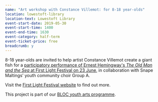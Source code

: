 ```yaml
---
name: "Art workshop with Constance Villemot: for 8-18 year-olds"
location: lowestoft-library
location-text: Lowestoft Library
event-start-date: 2019-05-30
event-start-time: 1400
event-end-time: 1630
event-category: half-term
event-ticket-price: free
breadcrumb: y
---
```


8-18 year-olds are invited to help artist Constance Villemot create a giant fish for a [participatory performance of Ernest Hemingway's <cite>The Old Man and the Sea</cite> at First Light Festival on 23 June](/events/lowestoft-2019-06-23-first-light-performance/), in collaboration with Snape Maltings’ youth community choir Group A.

Visit the [First Light Festival website](https://firstlightlowestoft.com/whats-on/the-old-man-and-the-seas/) to find out more.

This project is part of our [BLOC youth arts programme](/bloc/).
